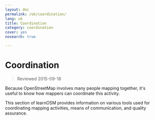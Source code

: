 ```yaml
---
layout: doc
permalink: /uk/coordination/
lang: uk
title: Coordination
category: coordination
cover: yes
nosearch: true

---
```


Coordination
============

> Reviewed 2015-09-18

Because OpenStreetMap involves many people mapping together, it's useful to know how mappers can coordinate this activity.

This section of learnOSM provides information on various tools used for coordinating mapping activities, means of communication, and quality assurance.